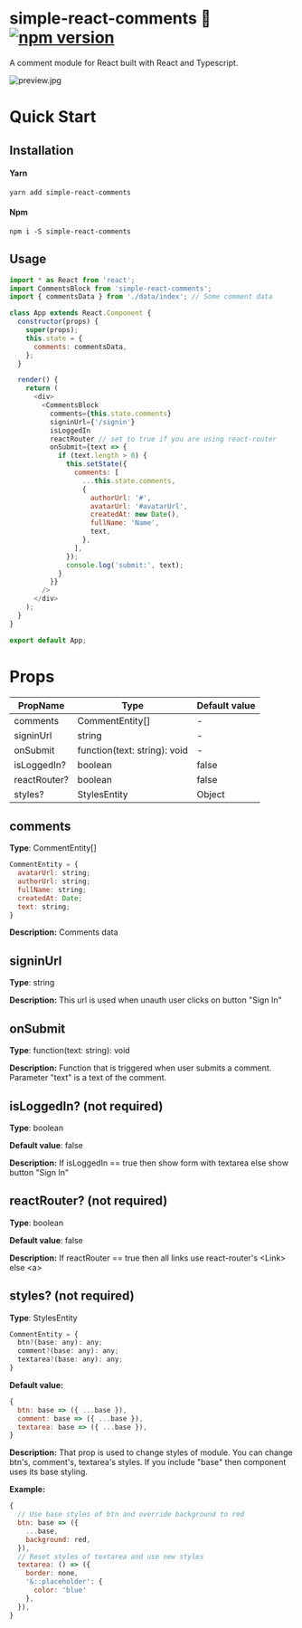 # simple-react-comments 💬 [![npm version](https://badge.fury.io/js/simple-react-comments.svg)](https://www.npmjs.com/package/simple-react-comments)

A comment module for React built with React and Typescript.

![preview.jpg](https://s15.postimg.cc/gkladakhn/preview.jpg)

# Quick Start

## Installation

#### Yarn

```
yarn add simple-react-comments
```

#### Npm

```
npm i -S simple-react-comments
```

## Usage

```js
import * as React from 'react';
import CommentsBlock from 'simple-react-comments';
import { commentsData } from './data/index'; // Some comment data

class App extends React.Component {
  constructor(props) {
    super(props);
    this.state = {
      comments: commentsData,
    };
  }

  render() {
    return (
      <div>
        <CommentsBlock
          comments={this.state.comments}
          signinUrl={'/signin'}
          isLoggedIn
          reactRouter // set to true if you are using react-router
          onSubmit={text => {
            if (text.length > 0) {
              this.setState({
                comments: [
                  ...this.state.comments,
                  {
                    authorUrl: '#',
                    avatarUrl: '#avatarUrl',
                    createdAt: new Date(),
                    fullName: 'Name',
                    text,
                  },
                ],
              });
              console.log('submit:', text);
            }
          }}
        />
      </div>
    );
  }
}

export default App;
```

# Props

| PropName     | Type                         | Default value |
| ------------ | ---------------------------- | ------------- |
| comments     | CommentEntity[]              | -             |
| signinUrl    | string                       | -             |
| onSubmit     | function(text: string): void | -             |
| isLoggedIn?  | boolean                      | false         |
| reactRouter? | boolean                      | false         |
| styles?      | StylesEntity                 | Object        |

## comments

**Type**: CommentEntity[]

```js
CommentEntity = {
  avatarUrl: string;
  authorUrl: string;
  fullName: string;
  createdAt: Date;
  text: string;
}
```

**Description:** Comments data

## signinUrl

**Type**: string

**Description:** This url is used when unauth user clicks on button "Sign In"

## onSubmit

**Type**: function(text: string): void

**Description:** Function that is triggered when user submits a comment. Parameter "text" is a text of the comment.

## isLoggedIn? (not required)

**Type**: boolean

**Default value**: false

**Description:** If isLoggedIn == true then show form with textarea else show button "Sign In"

## reactRouter? (not required)

**Type**: boolean

**Default value**: false

**Description:** If reactRouter == true then all links use react-router's \<Link\> else \<a\>

## styles? (not required)

**Type**: StylesEntity

```js
CommentEntity = {
  btn?(base: any): any;
  comment?(base: any): any;
  textarea?(base: any): any;
}
```

**Default value:**

```js
{
  btn: base => ({ ...base }),
  comment: base => ({ ...base }),
  textarea: base => ({ ...base }),
}
```

**Description:** That prop is used to change styles of module. You can change btn's, comment's, textarea's styles. If you include "base" then component uses its base styling.

**Example:**

```js
{
  // Use base styles of btn and override background to red
  btn: base => ({
    ...base,
    background: red,
  }),
  // Reset styles of textarea and use new styles
  textarea: () => ({
    border: none,
    '&::placeholder': {
      color: 'blue'
    },
  }),
}
```
